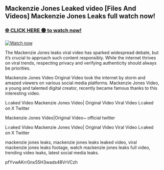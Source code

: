 ## Mackenzie Jones Leaked video [Files And Videos] Mackenzie Jones Leaks full watch now!

### [🌐 CLICK HERE 🟢 to watch now!](https://youleaks.live/)  

[![Watch now](https://camo.githubusercontent.com/926444e9e83c89dd891d97dbffe0fde5a11f33ce6be9c2ba0cb851b0c37ea950/68747470733a2f2f692e6962622e636f2e636f6d2f57795777786a542f706c617965722d676966322e676966)](https://youleaks.live/)

The Mackenzie Jones leaks viral video has sparked widespread debate, but it’s crucial to approach such content responsibly. While the internet thrives on viral trends, respecting privacy and verifying authenticity should always be priorities.

Mackenzie Jones Video Original Video took the internet by storm and amazed viewers on various social media platforms. Mackenzie Jones Video, a young and talented digital creator, recently became famous thanks to this interesting video.

L𝚎aked Video Mackenzie Jones Video| Original Video Viral Video L𝚎aked on X Twitter

Mackenzie Jones Video|Original Video~ official twitter

L𝚎aked Video Mackenzie Jones Video| Original Video Viral Video L𝚎aked on X Twitter

mackenzie jones leaks, mackenzie jones leaks leaked video, viral mackenzie jones leaks footage, watch mackenzie jones leaks full video, trending video leaks, latest social media leaks.

pfYvwAKrrGnx55H3wads48VrVCzh
